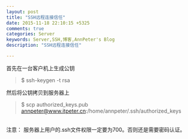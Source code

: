 ```yaml
---
layout: post
title: "SSH远程连接信任"
date: 2015-11-18 22:10:15 +5325
comments: true
categories: Server
keywords: Server,SSH,博客,AnnPeter's Blog
description: "SSH远程连接信任"

---
```


首先在一台客户机上生成公钥
>$ ssh-keygen -t rsa

然后将公钥拷贝到服务器上
>$ scp authorized_keys.pub  annpeter@www.itpeter.cn:/home/annpeter/.ssh/authorized_keys

<br/>
注意：
服务器上用户的.ssh文件权限一定要为700。否则还是需要密码认证。

